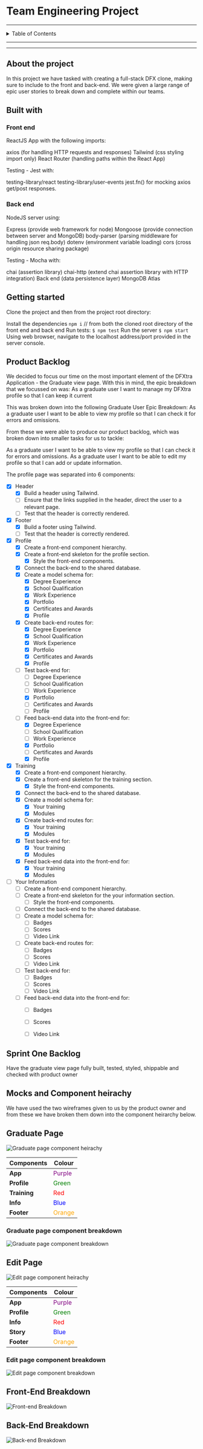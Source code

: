 # Team Engineering Project
---

<details>
  <summary>Table of Contents</summary>
  <ol>
    <li><a href="#about-the-project">About The Project</a></li>
    <li><a href="#built-with">Built With</a></li>
    <li><a href="#getting-started">Getting Started</a></li>
    <li><a href="#product-backlog">Product backlog</a></li>
    <li><a href="#sprint-one-backlog">Sprint One backlog</a></li>
    <li><a href="#mocks-and-component-heirachy">Mocks and Component heirachy</a></li>
    <li><a href="#front-end-breakdown">Front-end Breakdown</a></li>
    <li><a href="#back-end-breakdown">Back-end Breakdown</a></li>
    <li><a href="#tests">Tests</a></li>
    <li><a href="#project-review-and-roadmap">Project Review and Roadmap</a></li>
  </ol>
</details>

---
---

## About the project

In this project we have tasked with creating a full-stack DFX clone, making sure to include to the front and back-end.
We were given a large range of epic user stories to break down and complete within our teams. 


## Built with

### Front end
ReactJS App with the following imports:

axios (for handling HTTP requests and responses)
Tailwind (css styling import only)
React Router (handling paths within the React App)

Testing - Jest with:

testing-library/react
testing-library/user-events
jest.fn() for mocking axios get/post responses.

### Back end

NodeJS server using:

Express (provide web framework for node)
Mongoose (provide connection between server and MongoDB)
body-parser (parsing middleware for handling json req.body)
dotenv (environment variable loading)
cors (cross origin resource sharing package)

Testing - Mocha with:

chai (assertion library)
chai-http (extend chai assertion library with HTTP integration)
Back end (data persistence layer)
MongoDB Atlas

## Getting started

Clone the project and then from the project root directory:

Install the dependencies
```npm i``` // from both the cloned root directory of the front end and back end
Run tests:
```$ npm test```
Run the server
```$ npm start```
Using web browser, navigate to the localhost address/port provided in the server console.

## Product Backlog

We decided to focus our time on the most important element of the DFXtra Application - the Graduate view page. With this in mind, the epic breakdown that we focussed on was:
As a graduate user I want to manage my DFXtra profile so that I can keep it current

This was broken down into the following Graduate User Epic Breakdown:
As a graduate user I want to be able to view my profile so that I can check it for errors and omissions.

From these we were able to produce our product backlog, which was broken down into smaller tasks for us to tackle:

As a graduate user I want to be able to view my profile so that I can check it for errors and omissions.
As a graduate user I want to be able to edit my profile so that I can add or update information.

The profile page was separated into 6 components:

- [X] Header
  - [X] Build a header using Tailwind. 
  - [ ] Ensure that the links supplied in the header, direct the user to a relevant page. 
  - [ ] Test that the header is correctly rendered.
- [X] Footer
  - [X] Build a footer using Tailwind.
  - [ ] Test that the header is correctly rendered.
- [X] Profile
  - [X] Create a front-end component hierarchy. 
  - [X] Create a front-end skeleton for the profile section. 
    - [X] Style the front-end components.
  - [X] Connect the back-end to the shared database.
  - [X] Create a model schema for:
    - [X] Degree Experience
    - [X] School Qualification
    - [X] Work Experience
    - [X] Portfolio
    - [X] Certificates and Awards
    - [X] Profile
  - [X] Create back-end routes for:
    - [X] Degree Experience
    - [X] School Qualification
    - [X] Work Experience
    - [X] Portfolio
    - [X] Certificates and Awards
    - [X] Profile
  - [ ] Test back-end for:
    - [ ] Degree Experience
    - [ ] School Qualification
    - [ ] Work Experience
    - [X] Portfolio
    - [ ] Certificates and Awards
    - [ ] Profile
  - [ ] Feed back-end data into the front-end for:
    - [X] Degree Experience
    - [ ] School Qualification
    - [ ] Work Experience
    - [X] Portfolio
    - [ ] Certificates and Awards
    - [X] Profile
- [X] Training
  - [X] Create a front-end component hierarchy. 
  - [X] Create a front-end skeleton for the training section. 
    - [X] Style the front-end components.
  - [X] Connect the back-end to the shared database.
  - [X] Create a model schema for:
    - [X] Your training
    - [X] Modules
  - [X] Create back-end routes for:
    - [X] Your training
    - [X] Modules
  - [X] Test back-end for:
    - [X] Your training
    - [X] Modules
  - [X] Feed back-end data into the front-end for:
    - [X] Your training
    - [X] Modules
- [ ] Your Information
  - [ ] Create a front-end component hierarchy. 
  - [ ] Create a front-end skeleton for the your information section. 
    - [ ] Style the front-end components.
  - [ ] Connect the back-end to the shared database.
  - [ ] Create a model schema for:
    - [ ] Badges
    - [ ] Scores
    - [ ] Video Link
  - [ ] Create back-end routes for:
    - [ ] Badges
    - [ ] Scores
    - [ ] Video Link
  - [ ] Test back-end for:
    - [ ] Badges
    - [ ] Scores
    - [ ] Video Link
  - [ ] Feed back-end data into the front-end for:
    - [ ] Badges
    - [ ] Scores
    - [ ] Video Link


## Sprint One Backlog

Have the graduate view page fully built, tested, styled, shippable and checked with product owner

## Mocks and Component heirachy

We have used the two wireframes given to us by the product owner and from these we have broken them down into the component heirarchy below.

## Graduate Page

![Graduate page component heirachy](/Images/Graduate.png)

| Components   | Colour                                    |
| ------------ | ----------------------------------------- |
| **App**      | <span style="color: purple">Purple</span> |
| **Profile**  | <span style="color: green">Green</span>   |
| **Training** | <span style="color: red">Red</span>       |
| **Info**     | <span style="color: blue">Blue</span>     |
| **Footer**   | <span style="color: orange">Orange</span> |

### Graduate page component breakdown

![Graduate page component breakdown](/Images/GraduatePageComponentBreakdown.png)

## Edit Page

![Edit page component heirachy](/Images/EditPage.png)

| Components  | Colour                                    |
| ----------- | ----------------------------------------- |
| **App**     | <span style="color: purple">Purple</span> |
| **Profile** | <span style="color: green">Green</span>   |
| **Info**    | <span style="color: red">Red</span>       |
| **Story**   | <span style="color: blue">Blue</span>     |
| **Footer**  | <span style="color: orange">Orange</span> |

### Edit page component breakdown

![Edit page component breakdown](/Images/EditPageComponentBreakdown.png)


## Front-End Breakdown

![Front-end Breakdown](/Images/Client.png)

## Back-End Breakdown

![Back-end Breakdown](/Images/Server.png)